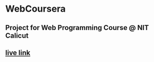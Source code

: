 # WebCoursera

## Project for Web Programming Course @ NIT Calicut

## [live link](https://hemanthkumar17.github.io/WebCoursera)
